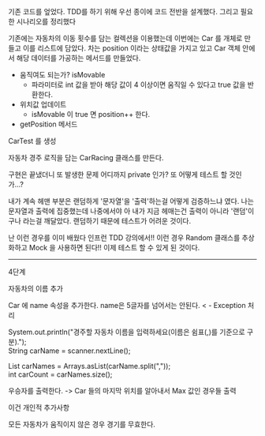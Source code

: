 기존 코드를 엎었다. TDD를 하기 위해 우선 종이에 코드 전반을 설계했다. 그리고 필요한 시나리오를 정리했다 

기존에는 자동차의 이동 횟수를 담는 컬렉션을 이용했는데 이번에는 Car 를 개체로 만들고 이를 리스트에 담았다. 차는 position 이라는 상태값을 가지고 있고 Car 객체 안에서 해당 데이터를 가공하는 메서드를 만들었다. 

- 움직여도 되는가? isMovable
	- 파라미터로 int 값을 받아 해당 값이 4 이상이면 움직일 수 있다고 true 값을 반환한다.
- 위치값 업데이트 
	- isMovable 이 true 면 position++ 한다. 
- getPosition 메서드

CarTest 를 생성 


자동차 경주 로직을 담는 CarRacing 클래스를 만든다. 



구현은 끝냈더니 또 발생한 문제 어디까지 private 인가? 
또 어떻게 테스트 할 것인가...? 

내가 계속 헤맨 부분은 랜덤하게 '문자열'을 '출력'하는걸 어떻게 검증하느냐 였다.
나는 문자열과 출력에 집중했는데 나중에서야 아 내가 지금 헤매는건 출력이 아니라 '랜덤'이구나 라는걸 깨달았다. 랜덤하기 때문에 테스트가 어려운 것이다.

난 이런 경우를 이미 배웠다 인프런 TDD 강의에서!! 이런 경우 Random 클래스를 추상화하고 Mock 을 사용하면 된다!! 이제 테스트 할 수 있게 된 것이다. 



----------------------
4단계 

자동차의 이름 추가 

Car 에 name 속성을 추가한다. 
name은 5글자를 넘어서는 안된다. < - Exception 처리 



System.out.println("경주할 자동차 이름을 입력하세요(이름은 쉼표(,)를 기준으로 구분).");  
String carName = scanner.nextLine();  
  
List<String> carNames = Arrays.asList(carName.split(","));  
int carCount = carNames.size();

우승자를 출력한다. 
-> Car 들의 마지막 위치를 알아내서 Max 값인 경우들 출력 


이건 개인적 추가사항

모든 자동차가 움직이지 않은 경우 경기를 무효한다. 